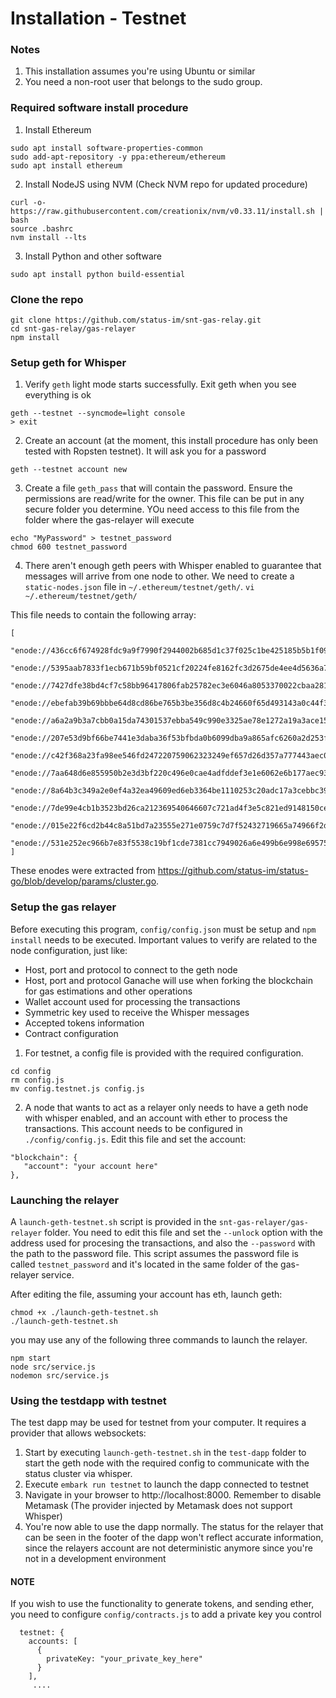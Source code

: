 # Installation - Testnet

### Notes
1. This installation assumes you're using Ubuntu or similar
2. You need a non-root user that belongs to the sudo group.

### Required software install procedure

1. Install Ethereum
```
sudo apt install software-properties-common
sudo add-apt-repository -y ppa:ethereum/ethereum
sudo apt install ethereum
```

2. Install NodeJS using NVM (Check NVM repo for updated procedure)
```
curl -o- https://raw.githubusercontent.com/creationix/nvm/v0.33.11/install.sh | bash
source .bashrc
nvm install --lts
```

3. Install Python and other software
```
sudo apt install python build-essential
```

### Clone the repo
```
git clone https://github.com/status-im/snt-gas-relay.git
cd snt-gas-relay/gas-relayer
npm install
```

### Setup geth for Whisper

1. Verify `geth` light mode starts successfully. Exit geth when you see everything is ok
```
geth --testnet --syncmode=light console
> exit
```

2. Create an account (at the moment, this install procedure has only been tested with Ropsten testnet). It will ask you for a password
```
geth --testnet account new
```

3. Create a file `geth_pass` that will contain the password. Ensure the permissions are read/write for the owner. This file can be put in any secure folder you determine. YOu need access to this file from the folder where the gas-relayer will execute
```
echo "MyPassword" > testnet_password
chmod 600 testnet_password
```

4. There aren't enough geth peers with Whisper enabled to guarantee that messages will arrive from one node to other. We need to create a `static-nodes.json` file in `~/.ethereum/testnet/geth/`.
`vi ~/.ethereum/testnet/geth/`

This file needs to contain the following array:
```
[
    "enode://436cc6f674928fdc9a9f7990f2944002b685d1c37f025c1be425185b5b1f0900feaf1ccc2a6130268f9901be4a7d252f37302c8335a2c1a62736e9232691cc3a@174.138.105.243:30404",
    "enode://5395aab7833f1ecb671b59bf0521cf20224fe8162fc3d2675de4ee4d5636a75ec32d13268fc184df8d1ddfa803943906882da62a4df42d4fccf6d17808156a87@206.189.243.57:30404",
    "enode://7427dfe38bd4cf7c58bb96417806fab25782ec3e6046a8053370022cbaa281536e8d64ecd1b02e1f8f72768e295d06258ba43d88304db068e6f2417ae8bcb9a6@104.154.88.123:30404",
    "enode://ebefab39b69bbbe64d8cd86be765b3be356d8c4b24660f65d493143a0c44f38c85a257300178f7845592a1b0332811542e9a58281c835babdd7535babb64efc1@35.202.99.224:30404",
    "enode://a6a2a9b3a7cbb0a15da74301537ebba549c990e3325ae78e1272a19a3ace150d03c184b8ac86cc33f1f2f63691e467d49308f02d613277754c4dccd6773b95e8@206.189.243.176:30304",
    "enode://207e53d9bf66be7441e3daba36f53bfbda0b6099dba9a865afc6260a2d253fb8a56a72a48598a4f7ba271792c2e4a8e1a43aaef7f34857f520c8c820f63b44c8@35.224.15.65:30304",
    "enode://c42f368a23fa98ee546fd247220759062323249ef657d26d357a777443aec04db1b29a3a22ef3e7c548e18493ddaf51a31b0aed6079bd6ebe5ae838fcfaf3a49@206.189.243.162:30504",
    "enode://7aa648d6e855950b2e3d3bf220c496e0cae4adfddef3e1e6062e6b177aec93bc6cdcf1282cb40d1656932ebfdd565729da440368d7c4da7dbd4d004b1ac02bf8@206.189.243.169:30504",
    "enode://8a64b3c349a2e0ef4a32ea49609ed6eb3364be1110253c20adc17a3cebbc39a219e5d3e13b151c0eee5d8e0f9a8ba2cd026014e67b41a4ab7d1d5dd67ca27427@206.189.243.168:30504",
    "enode://7de99e4cb1b3523bd26ca212369540646607c721ad4f3e5c821ed9148150ce6ce2e72631723002210fac1fd52dfa8bbdf3555e05379af79515e1179da37cc3db@35.188.19.210:30504",
    "enode://015e22f6cd2b44c8a51bd7a23555e271e0759c7d7f52432719665a74966f2da456d28e154e836bee6092b4d686fe67e331655586c57b718be3997c1629d24167@35.226.21.19:30504",
    "enode://531e252ec966b7e83f5538c19bf1cde7381cc7949026a6e499b6e998e695751aadf26d4c98d5a4eabfb7cefd31c3c88d600a775f14ed5781520a88ecd25da3c6@35.225.227.79:30504"
]
```
These enodes were extracted from https://github.com/status-im/status-go/blob/develop/params/cluster.go. 

### Setup the gas relayer

Before executing this program, `config/config.json` must be setup and `npm install` needs to be executed. Important values to verify are related to the node configuration, just like:
- Host, port and protocol to connect to the geth node
- Host, port and protocol Ganache will use when forking the blockchain for gas estimations and other operations
- Wallet account used for processing the transactions
- Symmetric key used to receive the Whisper messages
- Accepted tokens information
- Contract configuration

1. For testnet, a config file is provided with the required configuration.
```
cd config
rm config.js 
mv config.testnet.js config.js
```

2. A node that wants to act as a relayer only needs to have a geth node with whisper enabled, and an account with ether to process the transactions. This account needs to be configured in `./config/config.js`. Edit this file and set the account:
```
"blockchain": {
   "account": "your account here"
},
```


### Launching the relayer
A `launch-geth-testnet.sh` script is provided in the `snt-gas-relayer/gas-relayer` folder. You need to edit this file and set the `--unlock` option with the address used for procesing the transactions, and also the `--password` with the path to the password file. This script assumes the password file is called `testnet_password` and it's located in the same folder of the gas-relayer service.

After editing the file, assuming your account has eth, launch geth:

```
chmod +x ./launch-geth-testnet.sh
./launch-geth-testnet.sh
```

you may use any of the following three commands to launch the relayer. 

```
npm start
node src/service.js
nodemon src/service.js
```


### Using the testdapp with testnet
The test dapp may be used for testnet from your computer. It requires a provider that allows websockets:
1. Start by executing `launch-geth-testnet.sh` in the `test-dapp` folder to start the geth node with the required config to communicate with the status cluster via whisper. 
2. Execute `embark run testnet` to launch the dapp connected to testnet
3. Navigate in your browser to http://localhost:8000. Remember to disable Metamask (The provider injected by Metamask does not support Whisper)
4. You're now able to use the dapp normally. The status for the relayer that can be seen in the footer of the dapp won't reflect accurate information, since the relayers account are not deterministic anymore since you're not in a development environment

#### NOTE
If you wish to use the functionality to generate tokens, and sending ether, you need to configure `config/contracts.js` to add a private key you control
```
  testnet: {
    accounts: [
      { 
        privateKey: "your_private_key_here" 
      }
    ],
     ....
 ```
